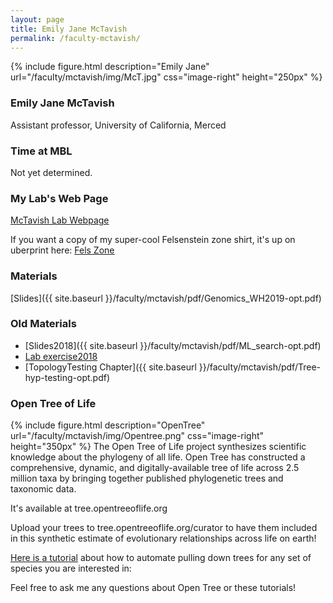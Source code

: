 ```yaml
---
layout: page
title: Emily Jane McTavish
permalink: /faculty-mctavish/
---
```

{% include figure.html description="Emily Jane" url="/faculty/mctavish/img/McT.jpg" css="image-right" height="250px" %}

### Emily Jane McTavish

Assistant professor, University of California, Merced

### Time at MBL

Not yet determined.

### My Lab's Web Page

[McTavish Lab Webpage](https://mctavishlab.github.io/)

If you want a copy of my super-cool Felsenstein zone shirt, it's up on uberprint here:
[Fels Zone](http://www.uberprints.com/designs/shared/141815/lnccs6tuqlppw7qgvtut)

### Materials

[Slides]({{ site.baseurl }}/faculty/mctavish/pdf/Genomics_WH2019-opt.pdf)

### Old Materials

* [Slides2018]({{ site.baseurl }}/faculty/mctavish/pdf/ML_search-opt.pdf)
* [Lab exercise2018](https://mctavishlab.github.io/MLsearchLab)
* [TopologyTesting Chapter]({{ site.baseurl }}/faculty/mctavish/pdf/Tree-hyp-testing-opt.pdf)

### Open Tree of Life

{% include figure.html description="OpenTree" url="/faculty/mctavish/img/Opentree.png" css="image-right" height="350px" %}
The Open Tree of Life project synthesizes scientific knowledge about the phylogeny of all life. 
Open Tree has constructed a comprehensive, dynamic, and digitally-available tree of life across
2.5 million taxa by bringing together published phylogenetic trees and taxonomic data.

It's available at tree.opentreeoflife.org

Upload your trees to tree.opentreeoflife.org/curator to have them included in this synthetic estimate of evolutionary relationships across life on earth!

[Here is a tutorial](https://mctavishlab.github.io/BIO144/labs/rotl-rgbif.html) about how to automate pulling down trees for any set of species you are interested in:

Feel free to ask me any questions about Open Tree or these tutorials!

